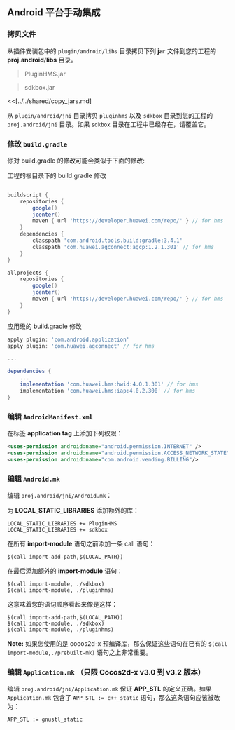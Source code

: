 ## Android 平台手动集成

### 拷贝文件
从插件安装包中的 `plugin/android/libs` 目录拷贝下列 __jar__ 文件到您的工程的 __proj.android/libs__ 目录。

> PluginHMS.jar

> sdkbox.jar


<<[../../shared/copy_jars.md]

从 `plugin/android/jni` 目录拷贝 `pluginhms` 以及 `sdkbox` 目录到您的工程的 `proj.android/jni` 目录。如果 `sdkbox` 目录在工程中已经存在，请覆盖它。

### 修改 `build.gradle`

你对 build.gradle 的修改可能会类似于下面的修改:

工程的根目录下的 build.gradle 修改
```gradle

buildscript {
    repositories {
        google()
        jcenter()
        maven { url 'https://developer.huawei.com/repo/' } // for hms
    }
    dependencies {
        classpath 'com.android.tools.build:gradle:3.4.1'
        classpath 'com.huawei.agconnect:agcp:1.2.1.301' // for hms
    }
}

allprojects {
    repositories {
        google()
        jcenter()
        maven { url 'https://developer.huawei.com/repo/' } // for hms
    }
}

```

应用级的 build.gradle 修改
```gradle
apply plugin: 'com.android.application'
apply plugin: 'com.huawei.agconnect' // for hms

...

dependencies {
    ...
    implementation 'com.huawei.hms:hwid:4.0.1.301' // for hms
    implementation 'com.huawei.hms:iap:4.0.2.300' // for hms
}

```

### 编辑 `AndroidManifest.xml`
在标签 __application tag__ 上添加下列权限：
```xml
<uses-permission android:name="android.permission.INTERNET" />
<uses-permission android:name="android.permission.ACCESS_NETWORK_STATE" />
<uses-permission android:name="com.android.vending.BILLING"/>
```

### 编辑 `Android.mk`
编辑 `proj.android/jni/Android.mk`：

为 __LOCAL_STATIC_LIBRARIES__ 添加额外的库：
```
LOCAL_STATIC_LIBRARIES += PluginHMS
LOCAL_STATIC_LIBRARIES += sdkbox
```

在所有 __import-module__ 语句之前添加一条 call 语句：
```
$(call import-add-path,$(LOCAL_PATH))
```

在最后添加额外的 __import-module__ 语句：
```
$(call import-module, ./sdkbox)
$(call import-module, ./pluginhms)
```

这意味着您的语句顺序看起来像是这样：
```
$(call import-add-path,$(LOCAL_PATH))
$(call import-module, ./sdkbox)
$(call import-module, ./pluginhms)
```

  __Note:__ 如果您使用的是 cocos2d-x 预编译库，那么保证这些语句在已有的 `$(call import-module,./prebuilt-mk)` 语句之上非常重要。

### 编辑 `Application.mk` （只限 Cocos2d-x v3.0 到 v3.2 版本）
编辑 `proj.android/jni/Application.mk` 保证 __APP_STL__ 的定义正确。如果 `Application.mk` 包含了 `APP_STL := c++_static` 语句，那么这条语句应该被改为：
```
APP_STL := gnustl_static
```
